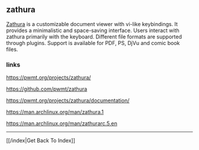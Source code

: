 ## zathura

[Zathura](https://wiki.archlinux.org/title/Zathura) is a customizable document viewer with vi-like keybindings. It provides a minimalistic and space-saving interface. Users interact with zathura primarily with the keyboard. Different file formats are supported through plugins. Support is available for PDF, PS, DjVu and comic book files.

### links

https://pwmt.org/projects/zathura/

https://github.com/pwmt/zathura

https://pwmt.org/projects/zathura/documentation/

https://man.archlinux.org/man/zathura.1

https://man.archlinux.org/man/zathurarc.5.en

---

[[/index|Get Back To Index]]
